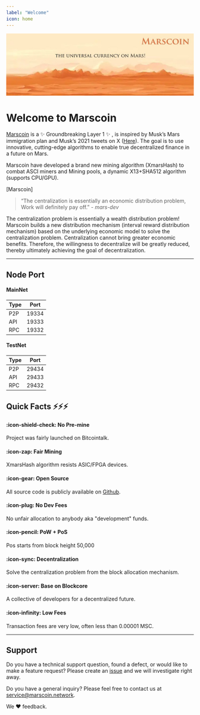 ```yaml
---
label: "Welcome"
icon: home
---
```

![](/static/banner.png)

# Welcome to Marscoin

[Marscoin](https://marscoin.network/) is a :sparkles: Groundbreaking Layer 1 :sparkles: , is inspired by Musk’s Mars immigration plan and Musk’s 2021 tweets on X ([Here](https://x.com/elonmusk/status/1361709250561642498)). The goal is to use innovative, cutting-edge algorithms to enable true decentralized finance in a future on Mars.

Marscoin have developed a brand new mining algorithm (XmarsHash) to combat ASCI miners and Mining pools, a dynamic X13+SHA512 algorithm (supports CPU/GPU).

[Marscoin]
> “The centralization is essentially an economic distribution problem,\
> Work will definitely pay off.” *- mars-dev*

The centralization problem is essentially a wealth distribution problem! Marscoin builds a new distribution mechanism (interval reward distribution mechanism) based on the underlying economic model to solve the centralization problem. Centralization cannot bring greater economic benefits. Therefore, the willingness to decentralize will be greatly reduced, thereby ultimately achieving the goal of decentralization.

---

## Node Port

#### MainNet

Type   | Port
:---   | :---:
P2P | 19334
API | 19333
RPC | 19332

#### TestNet

Type   | Port
:---   | :---:
P2P | 29434
API | 29433
RPC | 29432


## Quick Facts :zap::zap::zap:

#### :icon-shield-check: No Pre-mine

Project was fairly launched on Bitcointalk.

#### :icon-zap: Fair Mining

XmarsHash algorithm resists ASIC/FPGA devices.

#### :icon-gear: Open Source

All source code is publicly available on [Github](https://github.com/marscoinnetwork).

#### :icon-plug: No Dev Fees

No unfair allocation to anybody aka "development" funds.

#### :icon-pencil: PoW + PoS

Pos starts from block height 50,000

#### :icon-sync: Decentralization

Solve the centralization problem from the block allocation mechanism.

#### :icon-server: Base on Blockcore

A collective of developers for a decentralized future.

#### :icon-infinity: Low Fees

Transaction fees are very low, often less than 0.00001 MSC.

---

## Support

Do you have a technical support question, found a defect, or would like to make a feature request? Please create an [issue](https://discord.gg/HSk92SEM83) and we will investigate right away.

Do you have a general inquiry? Please feel free to contact us at service@marscoin.network.

We :heart: feedback.
